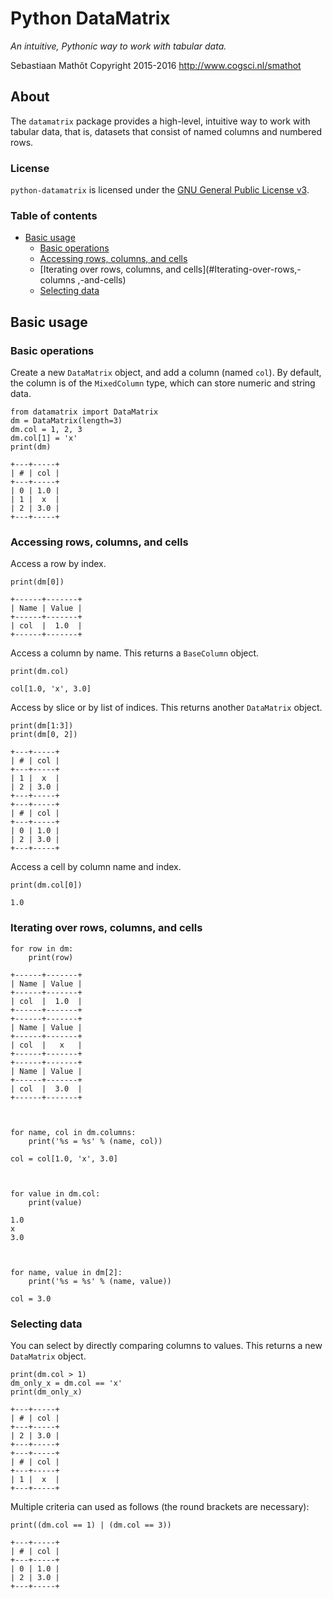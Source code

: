 
# Python DataMatrix

*An intuitive, Pythonic way to work with tabular data.*

Sebastiaan Mathôt
Copyright 2015-2016
http://www.cogsci.nl/smathot

## About

The `datamatrix` package provides a high-level, intuitive way to work with
tabular data, that is, datasets that consist of named columns and numbered rows.

### License

`python-datamatrix` is licensed under the [GNU General Public License
v3](http://www.gnu.org/licenses/gpl-3.0.en.html).

### Table of contents

- [Basic usage](#Basic-usage)
    - [Basic operations](#Basic-operations)
    - [Accessing rows, columns, and cells](#Accessing-rows,-columns,-and-cells)
    - [Iterating over rows, columns, and cells](#Iterating-over-rows,-columns
,-and-cells)
    - [Selecting data](#Selecting-data)

## Basic usage

### Basic operations

Create a new `DataMatrix` object, and add a column (named `col`). By default,
the column is of the `MixedColumn` type, which can store numeric and string
data.


    from datamatrix import DataMatrix
    dm = DataMatrix(length=3)
    dm.col = 1, 2, 3
    dm.col[1] = 'x'
    print(dm)

    +---+-----+
    | # | col |
    +---+-----+
    | 0 | 1.0 |
    | 1 |  x  |
    | 2 | 3.0 |
    +---+-----+


### Accessing rows, columns, and cells

Access a row by index.


    print(dm[0])

    +------+-------+
    | Name | Value |
    +------+-------+
    | col  |  1.0  |
    +------+-------+


Access a column by name. This returns a `BaseColumn` object.


    print(dm.col)

    col[1.0, 'x', 3.0]


Access by slice or by list of indices. This returns another `DataMatrix` object.


    print(dm[1:3])
    print(dm[0, 2])

    +---+-----+
    | # | col |
    +---+-----+
    | 1 |  x  |
    | 2 | 3.0 |
    +---+-----+
    +---+-----+
    | # | col |
    +---+-----+
    | 0 | 1.0 |
    | 2 | 3.0 |
    +---+-----+


Access a cell by column name and index.


    print(dm.col[0])

    1.0


### Iterating over rows, columns, and cells


    for row in dm:
        print(row)

    +------+-------+
    | Name | Value |
    +------+-------+
    | col  |  1.0  |
    +------+-------+
    +------+-------+
    | Name | Value |
    +------+-------+
    | col  |   x   |
    +------+-------+
    +------+-------+
    | Name | Value |
    +------+-------+
    | col  |  3.0  |
    +------+-------+



    for name, col in dm.columns:
        print('%s = %s' % (name, col))

    col = col[1.0, 'x', 3.0]



    for value in dm.col:
        print(value)

    1.0
    x
    3.0



    for name, value in dm[2]:
        print('%s = %s' % (name, value))

    col = 3.0


### Selecting data

You can select by directly comparing columns to values. This returns a new
`DataMatrix` object.


    print(dm.col > 1)
    dm_only_x = dm.col == 'x'
    print(dm_only_x)

    +---+-----+
    | # | col |
    +---+-----+
    | 2 | 3.0 |
    +---+-----+
    +---+-----+
    | # | col |
    +---+-----+
    | 1 |  x  |
    +---+-----+


Multiple criteria can used as follows (the round brackets are necessary):


    print((dm.col == 1) | (dm.col == 3))

    +---+-----+
    | # | col |
    +---+-----+
    | 0 | 1.0 |
    | 2 | 3.0 |
    +---+-----+


